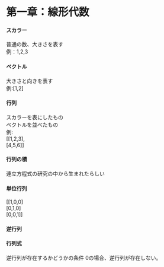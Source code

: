  # 第一章：線形代数

 #### スカラー　
普通の数、大きさを表す<br/>
例：1,2,3

 #### ベクトル
大きさと向きを表す<br/>
例:[1,2]

 #### 行列
スカラーを表にしたもの<br/>
ベクトルを並べたもの<br/>
例:<br/>
[[1,2,3],<br/>
[4,5,6]]<br/>


 #### 行列の積
連立方程式の研究の中から生まれたらしい
 
 #### 単位行列
[[1,0,0]<br/>
[0,1,0]<br/>
[0,0,1]]<br/>
 #### 逆行列
 
 #### 行列式
逆行列が存在するかどうかの条件
0の場合、逆行列が存在しない。
